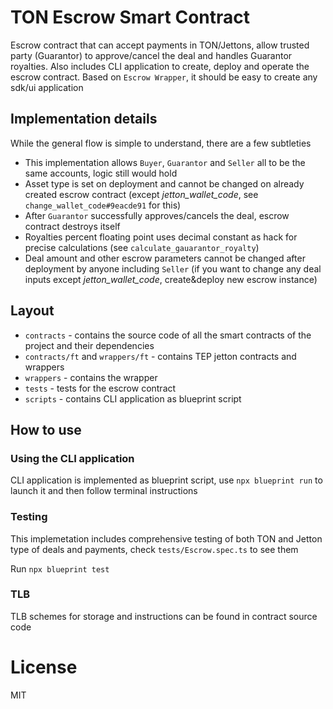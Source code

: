 # TON Escrow Smart Contract

Escrow contract that can accept payments in TON/Jettons, allow trusted party (Guarantor) to approve/cancel the deal and handles Guarantor royalties. Also includes CLI application to create, deploy and operate the escrow contract. Based on `Escrow Wrapper`, it should be easy to create any sdk/ui application

## Implementation details

While the general flow is simple to understand, there are a few subtleties

- This implementation allows `Buyer`, `Guarantor` and `Seller` all to be the same accounts, logic still would hold
- Asset type is set on deployment and cannot be changed on already created escrow contract (except *jetton_wallet_code*, see `change_wallet_code#9eacde91` for this)
- After `Guarantor` successfully approves/cancels the deal, escrow contract destroys itself
- Royalties percent floating point uses decimal constant as hack for precise calculations (see `calculate_gauarantor_royalty`)
- Deal amount and other escrow parameters cannot be changed after deployment by anyone including `Seller` (if you want to change any deal inputs except *jetton_wallet_code*, create&deploy new escrow instance)

## Layout

-   `contracts` - contains the source code of all the smart contracts of the project and their dependencies
-   `contracts/ft` and `wrappers/ft` - contains TEP jetton contracts and wrappers
-   `wrappers` - contains the wrapper
-   `tests` - tests for the escrow contract
-   `scripts` - contains CLI application as blueprint script

## How to use

### Using the CLI application

CLI application is implemented as blueprint script, use `npx blueprint run` to launch it and then follow terminal instructions

### Testing

This implemetation includes comprehensive testing of both TON and Jetton type of deals and payments, check `tests/Escrow.spec.ts` to see them

Run `npx blueprint test`

### TLB

TLB schemes for storage and instructions can be found in contract source code


# License

MIT
